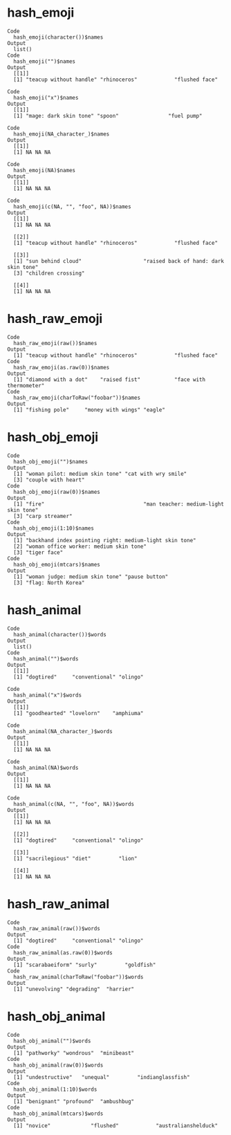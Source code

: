 # hash_emoji

    Code
      hash_emoji(character())$names
    Output
      list()
    Code
      hash_emoji("")$names
    Output
      [[1]]
      [1] "teacup without handle" "rhinoceros"            "flushed face"         
      
    Code
      hash_emoji("x")$names
    Output
      [[1]]
      [1] "mage: dark skin tone" "spoon"                "fuel pump"           
      
    Code
      hash_emoji(NA_character_)$names
    Output
      [[1]]
      [1] NA NA NA
      
    Code
      hash_emoji(NA)$names
    Output
      [[1]]
      [1] NA NA NA
      
    Code
      hash_emoji(c(NA, "", "foo", NA))$names
    Output
      [[1]]
      [1] NA NA NA
      
      [[2]]
      [1] "teacup without handle" "rhinoceros"            "flushed face"         
      
      [[3]]
      [1] "sun behind cloud"                    "raised back of hand: dark skin tone"
      [3] "children crossing"                  
      
      [[4]]
      [1] NA NA NA
      

# hash_raw_emoji

    Code
      hash_raw_emoji(raw())$names
    Output
      [1] "teacup without handle" "rhinoceros"            "flushed face"         
    Code
      hash_raw_emoji(as.raw(0))$names
    Output
      [1] "diamond with a dot"    "raised fist"           "face with thermometer"
    Code
      hash_raw_emoji(charToRaw("foobar"))$names
    Output
      [1] "fishing pole"     "money with wings" "eagle"           

# hash_obj_emoji

    Code
      hash_obj_emoji("")$names
    Output
      [1] "woman pilot: medium skin tone" "cat with wry smile"           
      [3] "couple with heart"            
    Code
      hash_obj_emoji(raw(0))$names
    Output
      [1] "fire"                                "man teacher: medium-light skin tone"
      [3] "carp streamer"                      
    Code
      hash_obj_emoji(1:10)$names
    Output
      [1] "backhand index pointing right: medium-light skin tone"
      [2] "woman office worker: medium skin tone"                
      [3] "tiger face"                                           
    Code
      hash_obj_emoji(mtcars)$names
    Output
      [1] "woman judge: medium skin tone" "pause button"                 
      [3] "flag: North Korea"            

# hash_animal

    Code
      hash_animal(character())$words
    Output
      list()
    Code
      hash_animal("")$words
    Output
      [[1]]
      [1] "dogtired"     "conventional" "olingo"      
      
    Code
      hash_animal("x")$words
    Output
      [[1]]
      [1] "goodhearted" "lovelorn"    "amphiuma"   
      
    Code
      hash_animal(NA_character_)$words
    Output
      [[1]]
      [1] NA NA NA
      
    Code
      hash_animal(NA)$words
    Output
      [[1]]
      [1] NA NA NA
      
    Code
      hash_animal(c(NA, "", "foo", NA))$words
    Output
      [[1]]
      [1] NA NA NA
      
      [[2]]
      [1] "dogtired"     "conventional" "olingo"      
      
      [[3]]
      [1] "sacrilegious" "diet"         "lion"        
      
      [[4]]
      [1] NA NA NA
      

# hash_raw_animal

    Code
      hash_raw_animal(raw())$words
    Output
      [1] "dogtired"     "conventional" "olingo"      
    Code
      hash_raw_animal(as.raw(0))$words
    Output
      [1] "scarabaeiform" "surly"         "goldfish"     
    Code
      hash_raw_animal(charToRaw("foobar"))$words
    Output
      [1] "unevolving" "degrading"  "harrier"   

# hash_obj_animal

    Code
      hash_obj_animal("")$words
    Output
      [1] "pathworky" "wondrous"  "minibeast"
    Code
      hash_obj_animal(raw(0))$words
    Output
      [1] "undestructive"   "unequal"         "indianglassfish"
    Code
      hash_obj_animal(1:10)$words
    Output
      [1] "benignant" "profound"  "ambushbug"
    Code
      hash_obj_animal(mtcars)$words
    Output
      [1] "novice"             "flushed"            "australianshelduck"

